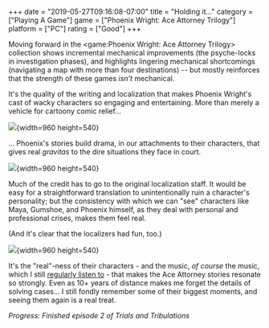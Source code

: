 +++
date = "2019-05-27T09:16:08-07:00"
title = "Holding it..."
category = ["Playing A Game"]
game = ["Phoenix Wright: Ace Attorney Trilogy"]
platform = ["PC"]
rating = ["Good"]
+++

Moving forward in the <game:Phoenix Wright: Ace Attorney Trilogy> collection shows incremental mechanical improvements (the psyche-locks in investigation phases), and highlights lingering mechanical shortcomings (navigating a map with more than four destinations) -- but mostly reinforces that the strength of these games <i>isn't</i> mechanical.

It's the quality of the writing and localization that makes Phoenix Wright's cast of wacky characters so engaging and entertaining.  More than merely a vehicle for cartoony comic relief...

![](%site.BaseURL%phoenix_wright_trilogy_puppet.jpg){width=960 height=540}

... Phoenix's stories build drama, in our attachments to their characters, that gives real <i>gravitas</i> to the dire situations they face in court.

![](%site.BaseURL%phoenix_wright_trilogy_judge.jpg){width=960 height=540}

Much of the credit has to go to the original localization staff.  It would be easy for a straightforward translation to unintentionally ruin a character's personality; but the consistency with which we can "see" characters like Maya, Gumshoe, and Phoenix himself, as they deal with personal and professional crises, makes them feel real.

(And it's clear that the localizers had fun, too.)

![](%site.BaseURL%phoenix_wright_trilogy_monkey.jpg){width=960 height=540}

It's the "real"-ness of their characters - and the music, <i>of course</i> the music, which I still <a href="https://open.spotify.com/album/3iLHMc4qYd3b9k7JbtxxBq?si=P-NTY-J5Rq2-INj3JhpgSQ">regularly listen to</a> - that makes the Ace Attorney stories resonate so strongly.  Even as 10+ years of distance makes me forget the details of solving cases... I still fondly remember some of their biggest moments, and seeing them again is a real treat.

<i>Progress: Finished episode 2 of Trials and Tribulations</i>

